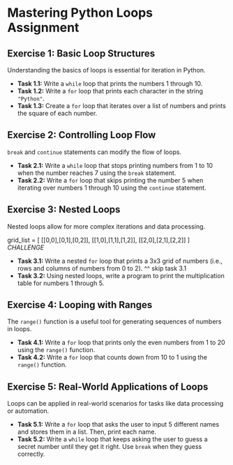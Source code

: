 # Mastering Python Loops Assignment

## Exercise 1: Basic Loop Structures

Understanding the basics of loops is essential for iteration in Python.

- **Task 1.1:** Write a `while` loop that prints the numbers 1 through 10.
- **Task 1.2:** Write a `for` loop that prints each character in the string `"Python"`.
- **Task 1.3:** Create a `for` loop that iterates over a list of numbers and prints the square of each number.

## Exercise 2: Controlling Loop Flow

`break` and `continue` statements can modify the flow of loops.

- **Task 2.1:** Write a `while` loop that stops printing numbers from 1 to 10 when the number reaches 7 using the `break` statement.
- **Task 2.2:** Write a `for` loop that skips printing the number 5 when iterating over numbers 1 through 10 using the `continue` statement.

## Exercise 3: Nested Loops

Nested loops allow for more complex iterations and data processing.

grid_list = [
[[0,0],[0,1],[0,2]],
[[1,0],[1,1],[1,2]],
[[2,0],[2,1],[2,2]]
]
_CHALLENGE_

- **Task 3.1:** Write a nested `for` loop that prints a 3x3 grid of numbers (i.e., rows and columns of numbers from 0 to 2).
  ^^ skip task 3.1
- **Task 3.2:** Using nested loops, write a program to print the multiplication table for numbers 1 through 5.

## Exercise 4: Looping with Ranges

The `range()` function is a useful tool for generating sequences of numbers in loops.

- **Task 4.1:** Write a `for` loop that prints only the even numbers from 1 to 20 using the `range()` function.
- **Task 4.2:** Write a `for` loop that counts down from 10 to 1 using the `range()` function.

## Exercise 5: Real-World Applications of Loops

Loops can be applied in real-world scenarios for tasks like data processing or automation.

- **Task 5.1:** Write a `for` loop that asks the user to input 5 different names and stores them in a list. Then, print each name.
- **Task 5.2:** Write a `while` loop that keeps asking the user to guess a secret number until they get it right. Use `break` when they guess correctly.
